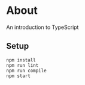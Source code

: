 # About
An introduction to TypeScript

## Setup

    npm install
    npm run lint
    npm run compile
    npm start